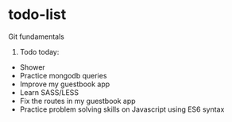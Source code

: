 # todo-list
Git fundamentals

1. Todo today: 
  * Shower
  * Practice mongodb queries
  * Improve my guestbook app
  * Learn SASS/LESS
  * Fix the routes in my guestbook app
  * Practice problem solving skills on Javascript using ES6 syntax
